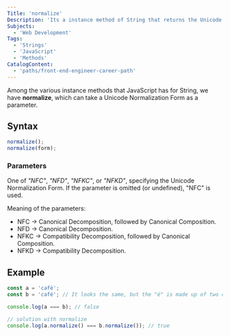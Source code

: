 ```yaml
---
Title: 'normalize'
Description: 'Its a instance method of String that returns the Unicode Normalization Form of this string.'
Subjects:
  - 'Web Development'
Tags:
  - 'Strings'
  - 'JavaScript'
  - 'Methods'
CatalogContent:
  - 'paths/front-end-engineer-career-path'
---
```


Among the various instance methods that JavaScript has for String, we have **normalize**, which can take a Unicode Normalization Form as a parameter.

## Syntax

```javascript
normalize();
normalize(form);
```

### Parameters

One of _"NFC"_, _"NFD"_, _"NFKC"_, or _"NFKD"_, specifying the Unicode Normalization Form. If the parameter is omitted (or undefined), "NFC" is used.

Meaning of the parameters:

- NFC → Canonical Decomposition, followed by Canonical Composition.
- NFD → Canonical Decomposition.
- NFKC → Compatibility Decomposition, followed by Canonical Composition.
- NFKD → Compatibility Decomposition.

## Example

```javascript
const a = 'café';
const b = 'café'; // It looks the same, but the "é" is made up of two characters

console.log(a === b); // false

// solution with normalize
console.log(a.normalize() === b.normalize()); // true
```
